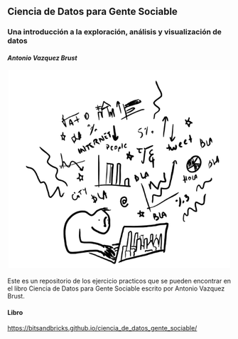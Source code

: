 ## Ciencia de Datos para Gente Sociable

### Una introducción a la exploración, análisis y visualización de datos
#### *Antonio Vazquez Brust*

<center><img src="logo_libro.png" width="500"/></center>

<br>
Este es un repositorio de los ejercicio practicos que se pueden encontrar en el libro Ciencia de Datos para Gente Sociable escrito por Antonio Vazquez Brust.

<br>

#### **Libro**

<a href="https://bitsandbricks.github.io/ciencia_de_datos_gente_sociable/">https://bitsandbricks.github.io/ciencia_de_datos_gente_sociable/</a>
